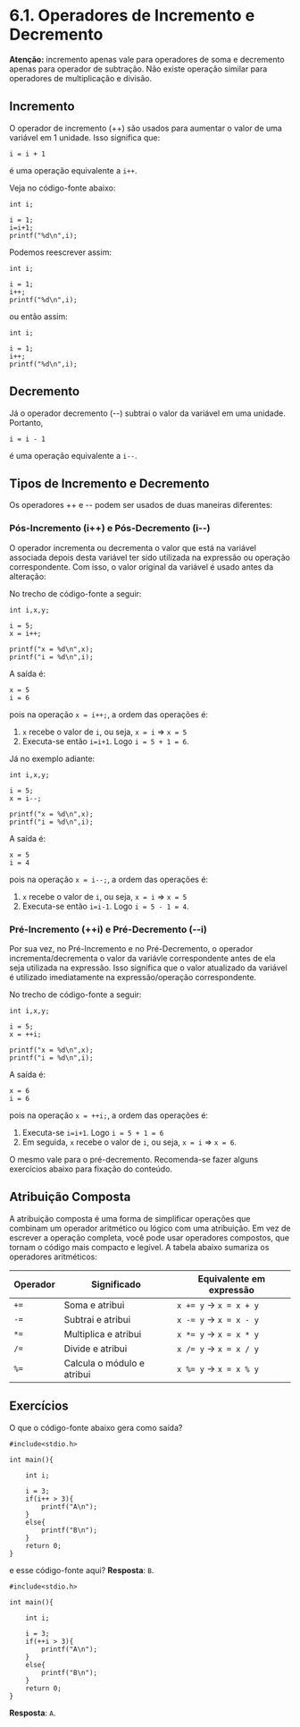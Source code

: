 # 6.1. Operadores de Incremento e Decremento

**Atenção:** incremento apenas vale para operadores de soma e decremento apenas para operador de subtração. Não existe operação similar para operadores de multiplicação e divisão.

## Incremento

O operador de incremento (++) são usados para aumentar o valor de uma variável em 1 unidade. Isso significa que:

```i = i + 1```

é uma operação equivalente a ```i++```.

Veja no código-fonte abaixo:

```
int i;

i = 1;
i=i+1;
printf("%d\n",i);
```

Podemos reescrever assim:

```
int i;

i = 1;
i++;
printf("%d\n",i);
```

ou então assim:

```
int i;

i = 1;
i++;
printf("%d\n",i);
```

## Decremento

Já o operador decremento (--) subtrai o valor da variável em uma unidade. Portanto,

```i = i - 1```

é uma operação equivalente a ```i--```.

## Tipos de Incremento e Decremento

Os operadores ++ e -- podem ser usados de duas maneiras diferentes:

### Pós-Incremento (i++) e Pós-Decremento (i--)

O operador incrementa ou decrementa o valor que está na variável associada depois desta variável ter sido utilizada na expressão ou operação correspondente. Com isso, o valor original da variável é usado antes da alteração:

No trecho de código-fonte a seguir:

```
int i,x,y;

i = 5;
x = i++;

printf("x = %d\n",x);
printf("i = %d\n",i);
```

A saída é:

```
x = 5
i = 6
```

pois na operação ```x = i++;```, a ordem das operações é:

1) ```x``` recebe o valor de ```i```, ou seja, ```x = i``` => ```x = 5```
2) Executa-se então ```i=i+1```. Logo ```i = 5 + 1 = 6```.

Já no exemplo adiante:

```
int i,x,y;

i = 5;
x = i--;

printf("x = %d\n",x);
printf("i = %d\n",i);
```

A saída é:

```
x = 5
i = 4
```

pois na operação ```x = i--;```, a ordem das operações é:

1) ```x``` recebe o valor de ```i```, ou seja, ```x = i``` => ```x = 5```
2) Executa-se então ```i=i-1```. Logo ```i = 5 - 1 = 4```.


### Pré-Incremento (++i) e Pré-Decremento (--i)

Por sua vez, no Pré-Incremento e no Pré-Decremento, o operador incrementa/decrementa o valor da variávle correspondente antes de ela seja utilizada na expressão. Isso significa que o valor atualizado da variável é utilizado imediatamente na expressão/operação correspondente.

No trecho de código-fonte a seguir:

```
int i,x,y;

i = 5;
x = ++i;

printf("x = %d\n",x);
printf("i = %d\n",i);
```

A saída é:

```
x = 6
i = 6
```

pois na operação ```x = ++i;```, a ordem das operações é:

1) Executa-se ```i=i+1```. Logo ```i = 5 + 1 = 6```
2) Em seguida, ```x``` recebe o valor de ```i```, ou seja, ```x = i``` => ```x = 6```. 


O mesmo vale para o pré-decremento. Recomenda-se fazer alguns exercícios abaixo para fixação do conteúdo.

## Atribuição Composta

A atribuição composta é uma forma de simplificar operações que combinam um operador aritmético ou lógico com uma atribuição. Em vez de escrever a operação completa, você pode usar operadores compostos, que tornam o código mais compacto e legível. A tabela abaixo sumariza os operadores aritméticos:

| Operador | Significado              | Equivalente em expressão  |
|----------|--------------------------|---------------------------|
| `+=`     | Soma e atribui           | `x += y` → `x = x + y`    |
| `-=`     | Subtrai e atribui        | `x -= y` → `x = x - y`    |
| `*=`     | Multiplica e atribui     | `x *= y` → `x = x * y`    |
| `/=`     | Divide e atribui         | `x /= y` → `x = x / y`    |
| `%=`     | Calcula o módulo e atribui | `x %= y` → `x = x % y` |


## Exercícios

O que o código-fonte abaixo gera como saída?

```
#include<stdio.h>

int main(){

    int i;
    
    i = 3;
    if(i++ > 3){
        printf("A\n");
    }
    else{
        printf("B\n");
    }
    return 0;
}
```

e esse código-fonte aqui?
**Resposta**: ```B```.

```
#include<stdio.h>

int main(){

    int i;
    
    i = 3;
    if(++i > 3){
        printf("A\n");
    }
    else{
        printf("B\n");
    }
    return 0;
}
```

**Resposta**: ```A```.



